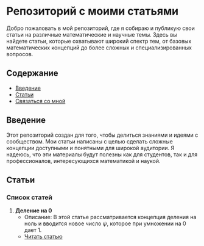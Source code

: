 # Репозиторий с моими статьями

Добро пожаловать в мой репозиторий, где я собираю и публикую свои статьи на различные математические и научные темы. Здесь вы найдете статьи, которые охватывают широкий спектр тем, от базовых математических концепций до более сложных и специализированных вопросов.

## Содержание

- [Введение](#введение)
- [Статьи](#статьи)
- [Связаться со мной](https://t.me/cobtain)

## Введение

Этот репозиторий создан для того, чтобы делиться знаниями и идеями с сообществом. Мои статьи написаны с целью сделать сложные концепции доступными и понятными для широкой аудитории. Я надеюсь, что эти материалы будут полезны как для студентов, так и для профессионалов, интересующихся математикой и наукой.

## Статьи

### Список статей

1. **Деление на 0**
   - Описание: В этой статье рассматривается концепция деления на ноль и вводится новое число $\psi$, которое при умножении на 0 дает 1.
   - [Читать статью](https://github.com/DanilaKouzmenko/Math-Articles/blob/main/zerodivision.md)
